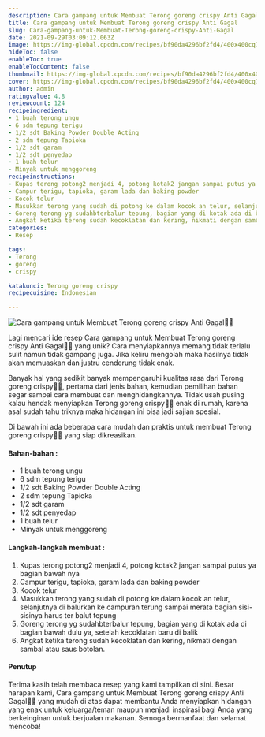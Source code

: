 ```yaml
---
description: Cara gampang untuk Membuat Terong goreng crispy Anti Gagal"
title: Cara gampang untuk Membuat Terong goreng crispy Anti Gagal
slug: Cara-gampang-untuk-Membuat-Terong-goreng-crispy-Anti-Gagal
date: 2021-09-29T03:09:12.063Z
image: https://img-global.cpcdn.com/recipes/bf90da4296bf2fd4/400x400cq70/photo.jpg
hideToc: false
enableToc: true
enableTocContent: false
thumbnail: https://img-global.cpcdn.com/recipes/bf90da4296bf2fd4/400x400cq70/photo.jpg
cover: https://img-global.cpcdn.com/recipes/bf90da4296bf2fd4/400x400cq70/photo.jpg
author: admin
ratingvalue: 4.8
reviewcount: 124
recipeingredient:
- 1 buah terong ungu
- 6 sdm tepung terigu
- 1/2 sdt Baking Powder Double Acting
- 2 sdm tepung Tapioka
- 1/2 sdt garam
- 1/2 sdt penyedap
- 1 buah telur
- Minyak untuk menggoreng
recipeinstructions:
- Kupas terong potong2 menjadi 4, potong kotak2 jangan sampai putus ya bagian bawah nya
- Campur terigu, tapioka, garam lada dan baking powder
- Kocok telur
- Masukkan terong yang sudah di potong ke dalam kocok an telur, selanjutnya di balurkan ke campuran terung sampai merata bagian sisi-sisinya harus ter balut tepung
- Goreng terong yg sudahbterbalur tepung, bagian yang di kotak ada di bagian bawah dulu ya, setelah kecoklatan baru di balik
- Angkat ketika terong sudah kecoklatan dan kering, nikmati dengan sambal atau saus botolan.
categories:
- Resep

tags:
- Terong
- goreng
- crispy

katakunci: Terong goreng crispy
recipecuisine: Indonesian

---
```


![Cara gampang untuk Membuat Terong goreng crispy Anti Gagal👩‍🍳](https://img-global.cpcdn.com/recipes/bf90da4296bf2fd4/400x400cq70/photo.jpg)

Lagi mencari ide resep Cara gampang untuk Membuat Terong goreng crispy Anti Gagal👩‍🍳 yang unik? Cara menyiapkannya memang tidak terlalu sulit namun tidak gampang juga. Jika keliru mengolah maka hasilnya tidak akan memuaskan dan justru cenderung tidak enak.

Banyak hal yang sedikit banyak mempengaruhi kualitas rasa dari Terong goreng crispy👩‍🍳, pertama dari jenis bahan, kemudian pemilihan bahan segar sampai cara membuat dan menghidangkannya. Tidak usah pusing kalau hendak menyiapkan Terong goreng crispy👩‍🍳 enak di rumah, karena asal sudah tahu triknya maka hidangan ini bisa jadi sajian spesial.

Di bawah ini ada beberapa cara mudah dan praktis untuk membuat Terong goreng crispy👩‍🍳 yang siap dikreasikan.

<!--inarticleads1-->

#### Bahan-bahan :

- 1 buah terong ungu
- 6 sdm tepung terigu
- 1/2 sdt Baking Powder Double Acting
- 2 sdm tepung Tapioka
- 1/2 sdt garam
- 1/2 sdt penyedap
- 1 buah telur
- Minyak untuk menggoreng

<!--inarticleads2-->

#### Langkah-langkah membuat :

1. Kupas terong potong2 menjadi 4, potong kotak2 jangan sampai putus ya bagian bawah nya
1. Campur terigu, tapioka, garam lada dan baking powder
1. Kocok telur
1. Masukkan terong yang sudah di potong ke dalam kocok an telur, selanjutnya di balurkan ke campuran terung sampai merata bagian sisi-sisinya harus ter balut tepung
1. Goreng terong yg sudahbterbalur tepung, bagian yang di kotak ada di bagian bawah dulu ya, setelah kecoklatan baru di balik
1. Angkat ketika terong sudah kecoklatan dan kering, nikmati dengan sambal atau saus botolan.

#### Penutup

Terima kasih telah membaca resep yang kami tampilkan di sini. Besar harapan kami, Cara gampang untuk Membuat Terong goreng crispy Anti Gagal👩‍🍳 yang mudah di atas dapat membantu Anda menyiapkan hidangan yang enak untuk keluarga/teman maupun menjadi inspirasi bagi Anda yang berkeinginan untuk berjualan makanan. Semoga bermanfaat dan selamat mencoba!